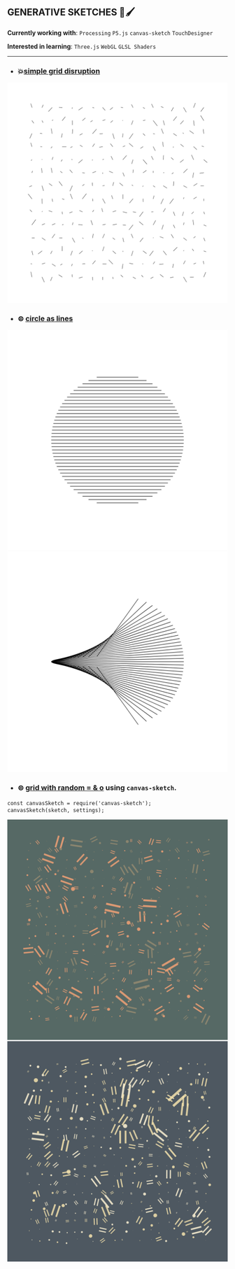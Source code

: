 ## GENERATIVE SKETCHES 🎨🖌

**Currently working with**: `Processing` `P5.js` `canvas-sketch` `TouchDesigner`

**Interested in learning**: `Three.js` `WebGL` `GLSL Shaders`

------------------------------------------------------------------------------------------

* ### 💥[simple grid disruption](./processing/Grid_Basic/Grid_Basic.pde) 

<img src="./processing/Grid_Basic/grid_basic.svg">

* ### ⊜ [circle as lines](./p5-js/circle_as_lines/p5/sketch.js)

<img src="./p5-js/circle_as_lines/p5/circleAsLines01.png">
<img src="./p5-js/circle_as_lines/p5/circleAsLines02.png">

* ### ⊜ [grid with random = & o](./canvas-sketch/GridEquals.js) using `canvas-sketch`.

```
const canvasSketch = require('canvas-sketch');
canvasSketch(sketch, settings);
```

<img src="./canvas-sketch/rendered/GridEquals01.png">
<img src="./canvas-sketch/rendered/GridEquals02.png">
